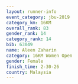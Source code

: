```yaml
---
layout: runner-info 
event_category: jbu-2019 
category_km: 16KM  
overall_rank: 83
gender_rank: 14
category_rank: 14
bib: 63049
name: Aleen Zaharin
category: 16KM Women Open
gender: Female
finish_time: 2-30-26
country: Malaysia
---
```

